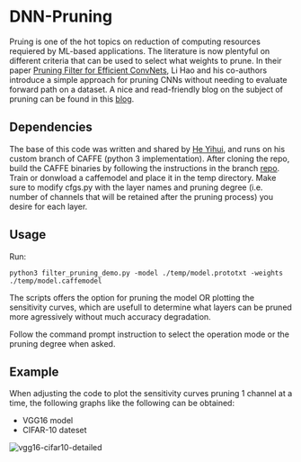 # DNN-Pruning

Pruing is one of the hot topics on reduction of computing resources requiered by ML-based applications. The literature is now plentyful on different criteria that can be used to select what weights to prune. In their paper [Pruning Filter for Efficient ConvNets](https://arxiv.org/abs/1608.08710), Li Hao and his co-authors introduce a simple approach for pruning CNNs without needing to evaluate forward path on a dataset.  A nice and read-friendly blog on the subject of pruning can be found in this [blog](https://jacobgil.github.io/deeplearning/pruning-deep-learning).

## Dependencies

The base of this code was written and shared by [He Yihui](https://github.com/yihui-he), and runs on his custom branch of CAFFE (python 3 implementation).
After cloning the repo, build the CAFFE binaries by following the instructions in the branch [repo](https://github.com/yihui-he/caffe-pro).
Train or donwload a caffemodel and place it in the temp directory. 
Make sure to modify cfgs.py with the layer names and pruning degree (i.e. number of channels that will be retained after the pruning process) you desire for each layer.

## Usage


Run: 
```
python3 filter_pruning_demo.py -model ./temp/model.prototxt -weights ./temp/model.caffemodel
```
The scripts offers the option for pruning the model OR plotting the sensitivity curves, which are usefull to determine what layers can be pruned more agressively without much accuracy degradation.

Follow the command prompt instruction to select the operation mode or the pruning degree when asked.

## Example

When adjusting the code to plot the sensitivity curves pruning 1 channel at a time, the following graphs like the following can be obtained:

- VGG16 model
- CIFAR-10 dateset

![vgg16-cifar10-detailed](https://user-images.githubusercontent.com/24645932/35195504-fc8bc1fc-ff07-11e7-8982-afe6fe39c5fa.png)

